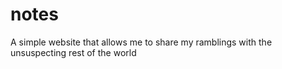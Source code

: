 # notes
A simple website that allows me to share my ramblings with the unsuspecting rest of the world
